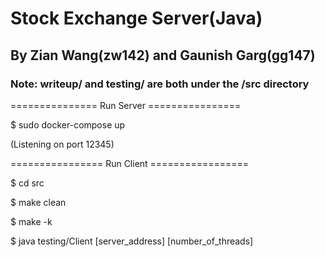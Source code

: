 # Stock Exchange Server(Java)
## By Zian Wang(zw142) and Gaunish Garg(gg147)

### Note: writeup/ and testing/ are both under the /src directory
 
=============== Run Server ================

$ sudo docker-compose up

(Listening on port 12345)





================ Run Client =================

$ cd src

$ make clean

$ make -k

$ java testing/Client [server_address] [number_of_threads]




